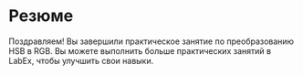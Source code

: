 # Резюме

Поздравляем! Вы завершили практическое занятие по преобразованию HSB в RGB. Вы можете выполнить больше практических занятий в LabEx, чтобы улучшить свои навыки.
